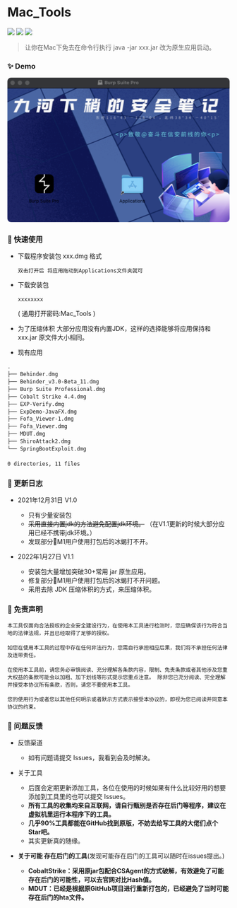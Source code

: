 # Mac_Tools

![](https://img.shields.io/github/stars/NineRiverSec/Mac_Tools) ![](https://img.shields.io/github/forks/NineRiverSec/Mac_Tools)  ![](https://img.shields.io/github/issues/ghealer/GUI_Tools)
> 让你在Mac下免去在命令行执行 java -jar xxx.jar 改为原生应用启动。

### ✨ Demo
![](./img/demo.png)



### 🚀 快速使用
- 下载程序安装包 xxx.dmg 格式

  `双击打开后 将应用拖动到Applications文件夹就可 `
  
- 下载安装包

  `xxxxxxxx`
  
  ( 通用打开密码:Mac_Tools )
  
- 为了压缩体积 大部分应用没有内置JDK，这样的选择能够将应用保持和xxx.jar 原文件大小相同。
  
- 现有应用
```markdown
.
├── Behinder.dmg
├── Behinder_v3.0-Beta_11.dmg
├── Burp Suite Professional.dmg
├── Cobalt Strike 4.4.dmg
├── EXP-Verify.dmg
├── ExpDemo-JavaFX.dmg
├── Fofa_Viewer-1.dmg
├── Fofa_Viewer.dmg
├── MDUT.dmg
├── ShiroAttack2.dmg
└── SpringBootExploit.dmg

0 directories, 11 files
```

### 🐾  更新日志

- 2021年12月31日 V1.0
	- 只有少量安装包
	- ~~采用直接内置jdk的方法避免配置jdk环境。~~ （在V1.1更新的时候大部分应用已经不携带jdk环境。）
	- 发现部分M1用户使用打包后的冰蝎打不开。
	
- 2022年1月27日 V1.1
	
	- 安装包大量增加突破30+常用 jar 原生应用。
	- 修复部分M1用户使用打包后的冰蝎打不开问题。
	- 采用去除 JDK 压缩体积的方式，来压缩体积。
	

### 📝 免责声明

	本工具仅面向合法授权的企业安全建设行为，在使用本工具进行检测时，您应确保该行为符合当地的法律法规，并且已经取得了足够的授权。  
	
	如您在使用本工具的过程中存在任何非法行为，您需自行承担相应后果，我们将不承担任何法律及连带责任。 
	
	在使用本工具前，请您务必审慎阅读、充分理解各条款内容，限制、免责条款或者其他涉及您重大权益的条款可能会以加粗、加下划线等形式提示您重点注意。 除非您已充分阅读、完全理解并接受本协议所有条款，否则，请您不要使用本工具。
	
	您的使用行为或者您以其他任何明示或者默示方式表示接受本协议的，即视为您已阅读并同意本协议的约束。 

### 🙋 问题反馈

- 反馈渠道
	- 如有问题请提交 Issues，我看到会及时解决。

- 关于工具
	- 后面会定期更新添加工具，各位在使用的时候如果有什么比较好用的想要添加到工具里的也可以提交 Issues。
	- **所有工具的收集均来自互联网，请自行甄别是否存在后门等程序，建议在虚拟机里运行本程序下的工具。**
	- **几乎90%工具都能在GitHub找到原版，不妨去给写工具的大佬们点个Star吧。**
	- 其实更新真的随缘。
	
- **关于可能 存在后门的工具**(发现可能存在后门的工具可以随时在issues提出。)
	
	- **CobaltStrike：采用原jar包配合CSAgent的方式破解，有效避免了可能存在后门的可能性，可以去官网对比Hash值。**
	- **MDUT：已经是根据原GitHub项目进行重新打包的，已经避免了当时可能存在后门的hta文件。**
	
	
	
	

